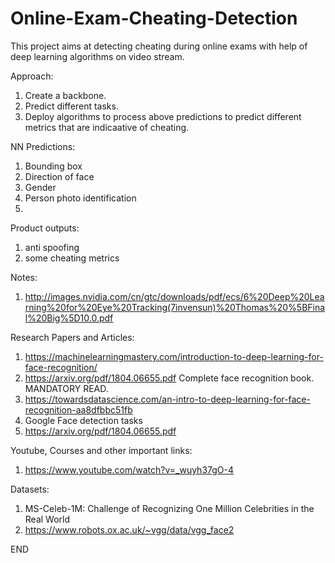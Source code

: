 # Online-Exam-Cheating-Detection
This project aims at detecting cheating during online exams with help of deep learning algorithms on video stream.

Approach:
1. Create a backbone.
2. Predict different tasks.
3. Deploy algorithms to process above predictions to predict different metrics that are indicaative of cheating.

NN Predictions: 
1. Bounding box 
2. Direction of face 
3. Gender 
4. Person photo identification
5. 

Product outputs:
1. anti spoofing 
2. some cheating metrics

Notes:
1. http://images.nvidia.com/cn/gtc/downloads/pdf/ecs/6%20Deep%20Learning%20for%20Eye%20Tracking(7invensun)%20Thomas%20%5BFinal%20Big%5D10.0.pdf

Research Papers and Articles:
1. https://machinelearningmastery.com/introduction-to-deep-learning-for-face-recognition/
2. https://arxiv.org/pdf/1804.06655.pdf Complete face recognition book. MANDATORY READ.
2. https://towardsdatascience.com/an-intro-to-deep-learning-for-face-recognition-aa8dfbbc51fb
3. Google Face detection tasks
4. https://arxiv.org/pdf/1804.06655.pdf

Youtube, Courses and other important links:
1. https://www.youtube.com/watch?v=_wuyh37gO-4

Datasets:
1. MS-Celeb-1M: Challenge of Recognizing One Million Celebrities in the Real World
2. https://www.robots.ox.ac.uk/~vgg/data/vgg_face2

END

